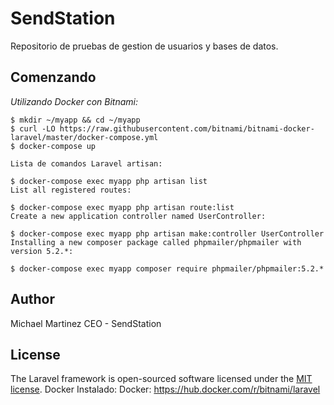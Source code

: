 # SendStation
Repositorio de pruebas de gestion de usuarios y bases de datos.

## Comenzando
_Utilizando Docker con Bitnami:_

```
$ mkdir ~/myapp && cd ~/myapp
$ curl -LO https://raw.githubusercontent.com/bitnami/bitnami-docker-laravel/master/docker-compose.yml
$ docker-compose up
```

```
Lista de comandos Laravel artisan:

$ docker-compose exec myapp php artisan list
List all registered routes:

$ docker-compose exec myapp php artisan route:list
Create a new application controller named UserController:

$ docker-compose exec myapp php artisan make:controller UserController
Installing a new composer package called phpmailer/phpmailer with version 5.2.*:

$ docker-compose exec myapp composer require phpmailer/phpmailer:5.2.*
```
## Author
Michael Martinez
CEO - SendStation

## License

The Laravel framework is open-sourced software licensed under the [MIT license](https://opensource.org/licenses/MIT).
Docker Instalado:  Docker: https://hub.docker.com/r/bitnami/laravel
